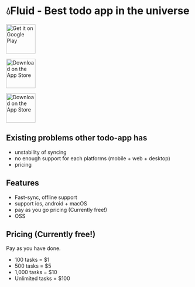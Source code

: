 # 💧Fluid - Best todo app in the universe

<a href='https://play.google.com/store/apps/details?id=com.fluid.release'><img alt='Get it on Google Play' src='https://user-images.githubusercontent.com/28733986/116828704-52300b80-abdb-11eb-8c7a-ac6af4596641.png'  height="80"/></a>  

<a href='https://apps.apple.com/jp/app/fluid-crossplatform-todo-app/id1573140964#?platform=iphone'><img alt='Download on the App Store' src='https://user-images.githubusercontent.com/28733986/116828669-185f0500-abdb-11eb-95e3-c2eea824113a.png'  height="80"/></a>  

<a href='https://apps.apple.com/jp/app/fluid-crossplatform-todo-app/id1573140964#?platform=mac'><img alt='Download on the App Store' src='https://user-images.githubusercontent.com/28733986/125152832-7df6e100-e18a-11eb-9f01-d0e0efbda579.png'  height="80"/></a>

## Existing problems other todo-app has

- unstability of syncing
- no enough support for each platforms (mobile + web + desktop)
- pricing

## Features

- Fast-sync, offline support
- support ios, android + macOS
- pay as you go pricing (Currently free!)
- OSS

## Pricing (Currently free!)

Pay as you have done.

- 100 tasks = $1
- 500 tasks = $5
- 1,000 tasks = $10
- Unlimited tasks = $100
